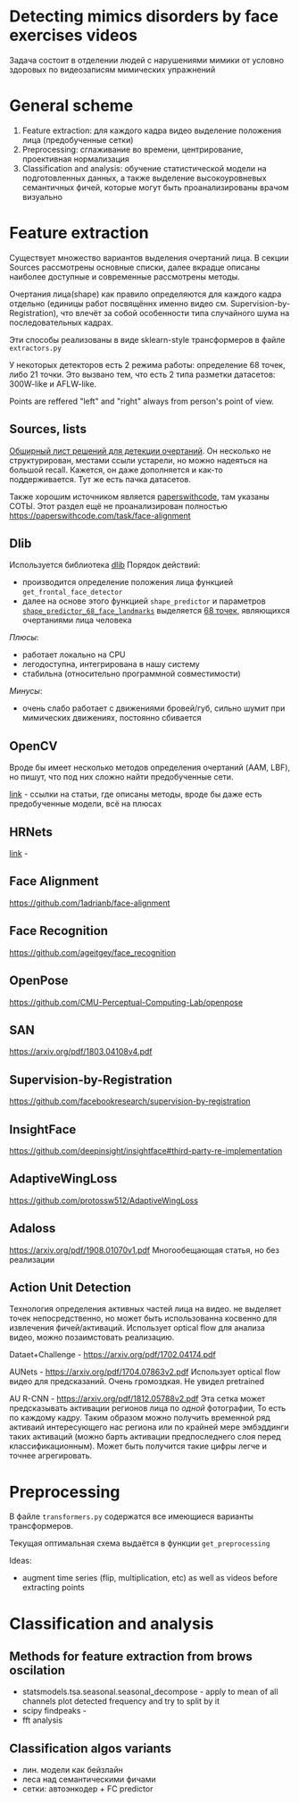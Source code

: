 # Detecting mimics disorders by face exercises videos

Задача состоит в отделении людей с нарушениями мимики от условно здоровых по видеозаписям мимических упражнений

# General scheme

1. Feature extraction: для каждого кадра видео выделение положения лица (предобученные сетки)
2. Preprocessing: сглаживание во времени, центрирование, проективная нормализация
3. Classification and analysis: обучение статистической модели на подготовленных данных, а также выделение высокоуровневых семантичных фичей, которые могут быть проанализированы врачом визуально

# Feature extraction
Существует множество вариантов выделения очертаний лица. В секции Sources рассмотрены основные списки, далее вкрадце описаны наиболее доступные и современные рассмотрены методы.

Очертания лица(shape) как правило определяются для каждого кадра отдельно (единицы работ посвящённх именно видео см. Supervision-by-Registration), что влечёт за собой особенности типа случайного шума на последовательных кадрах.

Эти способы реализованы в виде sklearn-style трансформеров в файле `extractors.py`

У некоторых детекторов есть 2 режима работы: определение 68 точек, либо 21 точки. Это вызвано тем, что есть 2 типа разметки датасетов: 300W-like и AFLW-like.

Points are reffered "left" and "right" always from person's point of view.

## Sources, lists

[Обширный лист решений для детекции очертаний](https://github.com/mrgloom/Face-landmarks-detection-benchmark). Он несколько не структурирован, местами ссыли устарели, но можно надеяться на большой recall. Кажется, он даже дополняется и как-то поддерживается. Тут же есть пачка датасетов.

Также хорошим источником является [paperswithcode](https://paperswithcode.com/task/facial-landmark-detection), там указаны СОТЫ. Этот раздел ещё не проанализирован полностью https://paperswithcode.com/task/face-alignment

## Dlib

Используется библиотека [dlib](https://github.com/davisking/dlib)
Порядок действий:
* производится определение положения лица функцией `get_frontal_face_detector`
* далее на основе этого функцией `shape_predictor` и параметров [`shape_predictor_68_face_landmarks`](https://github.com/davisking/dlib-models) выделяется [68 точек](https://ibug.doc.ic.ac.uk/resources/facial-point-annotations/), являющихся очертаниями лица человека

*Плюсы*:
- работает локально на CPU
- легодоступна, интегрирована в нашу систему
- стабильна (относительно программной совместимости)

*Минусы*:
- очень слабо работает с движениями бровей/губ, сильно шумит при мимических движениях, постоянно сбивается

## OpenCV

Вроде бы имеет несколько методов определения очертаний (AAM, LBF), но пишут, что под них сложно найти предобученные сети.

[link](https://github.com/kurnianggoro/GSOC2017) - ссылки на статьи, где описаны методы, вроде бы даже есть предобученные модели, всё на плюсах

## HRNets

[link](https://github.com/HRNet/HRNet-Facial-Landmark-Detection) -

## Face Alignment

https://github.com/1adrianb/face-alignment

## Face Recognition

https://github.com/ageitgey/face_recognition

## OpenPose

https://github.com/CMU-Perceptual-Computing-Lab/openpose

## SAN

https://arxiv.org/pdf/1803.04108v4.pdf

## Supervision-by-Registration

https://github.com/facebookresearch/supervision-by-registration

## InsightFace

https://github.com/deepinsight/insightface#third-party-re-implementation

## AdaptiveWingLoss

https://github.com/protossw512/AdaptiveWingLoss

## Adaloss

https://arxiv.org/pdf/1908.01070v1.pdf
Многообещающая статья, но без реализации

## Action Unit Detection

Технология определения активных частей лица на видео. не выделяет точек непосредственно, но может быть использованна косвенно для извлечения фичей/активаций.
Использует optical flow для анализа видео, можно позаимстовать реализацию.

Dataet+Challenge - https://arxiv.org/pdf/1702.04174.pdf

AUNets - https://arxiv.org/pdf/1704.07863v2.pdf
Использует optical flow видео для предсказаний. Очень громоздкая. Не увидел pretrained

AU R-CNN - https://arxiv.org/pdf/1812.05788v2.pdf
Эта сетка может предсказывать активации регионов лица по _одной_ фотографии, То есть по каждому кадру. Таким образом можно получить временной ряд активаий интересующего нас региона или по крайней мере эмбэддинги таких активаций (можно барть активации предпоследнего слоя перед классификационным). Может быть получится такие цифры легче и точнее агрегировать.

# Preprocessing

В файле `transformers.py` содержатся все имеющиеся варианты трансформеров.

Текущая оптимальная схема выдаётся в функции `get_preprocessing`

Ideas:
* augment time series (flip, multiplication, etc) as well as videos before extracting points

# Classification and analysis

## Methods for feature extraction from brows oscilation

* statsmodels.tsa.seasonal.seasonal_decompose - apply to mean of all channels
    plot detected frequency and try to split by it
* scipy findpeaks -
* fft analysis

## Classification algos variants

* лин. модели как бейзлайн
* леса над семантическими фичами
* сетки: автоэнкодер + FC predictor

